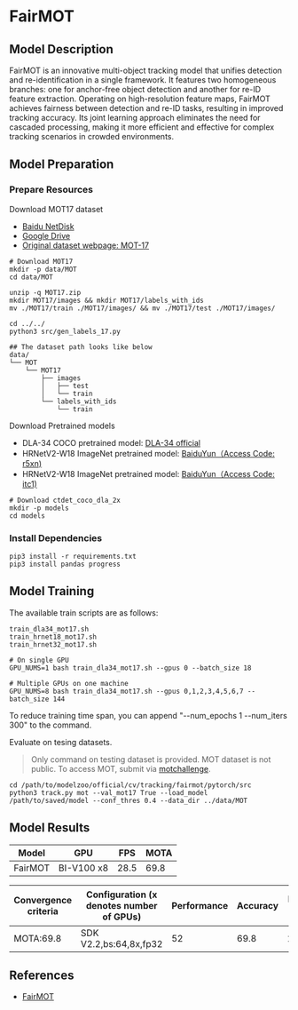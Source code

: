 # FairMOT

## Model Description

FairMOT is an innovative multi-object tracking model that unifies detection and re-identification in a single framework.
It features two homogeneous branches: one for anchor-free object detection and another for re-ID feature extraction.
Operating on high-resolution feature maps, FairMOT achieves fairness between detection and re-ID tasks, resulting in
improved tracking accuracy. Its joint learning approach eliminates the need for cascaded processing, making it more
efficient and effective for complex tracking scenarios in crowded environments.

## Model Preparation

### Prepare Resources

Download MOT17 dataset

- [Baidu NetDisk](https://pan.baidu.com/s/1lHa6UagcosRBz-_Y308GvQ)
- [Google Drive](https://drive.google.com/file/d/1ET-6w12yHNo8DKevOVgK1dBlYs739e_3/view?usp=sharing)
- [Original dataset webpage: MOT-17](https://motchallenge.net/data/MOT17/)

```shell
# Download MOT17
mkdir -p data/MOT
cd data/MOT

```

```shell
unzip -q MOT17.zip
mkdir MOT17/images && mkdir MOT17/labels_with_ids
mv ./MOT17/train ./MOT17/images/ && mv ./MOT17/test ./MOT17/images/

cd ../../
python3 src/gen_labels_17.py

## The dataset path looks like below
data/
└── MOT
    └── MOT17
        ├── images
        │   ├── test
        │   └── train
        └── labels_with_ids
            └── train
```

Download Pretrained models

- DLA-34 COCO pretrained model: [DLA-34 official](https://drive.google.com/file/d/18Q3fzzAsha_3Qid6mn4jcIFPeOGUaj1d)
- HRNetV2-W18 ImageNet pretrained model: [BaiduYun（Access Code: r5xn)](https://pan.baidu.com/s/1Px_g1E2BLVRkKC5t-b-R5Q)
- HRNetV2-W18 ImageNet pretrained model: [BaiduYun（Access Code: itc1)](https://pan.baidu.com/s/1xn92PSCg5KtXkKcnnLOycw)

```shell
# Download ctdet_coco_dla_2x
mkdir -p models
cd models
```

### Install Dependencies

```shell
pip3 install -r requirements.txt
pip3 install pandas progress
```

## Model Training

The available train scripts are as follows:

```shell
train_dla34_mot17.sh
train_hrnet18_mot17.sh
train_hrnet32_mot17.sh

# On single GPU
GPU_NUMS=1 bash train_dla34_mot17.sh --gpus 0 --batch_size 18

# Multiple GPUs on one machine
GPU_NUMS=8 bash train_dla34_mot17.sh --gpus 0,1,2,3,4,5,6,7 --batch_size 144
```

To reduce training time span, you can append "--num_epochs 1 --num_iters 300" to the command.

Evaluate on tesing datasets.

> Only command on testing dataset is provided. MOT dataset is not public. To access MOT, submit via
> [motchallenge](https://motchallenge.net/instructions/).

```shell
cd /path/to/modelzoo/official/cv/tracking/fairmot/pytorch/src
python3 track.py mot --val_mot17 True --load_model /path/to/saved/model --conf_thres 0.4 --data_dir ../data/MOT
```

## Model Results

| Model   | GPU        | FPS  | MOTA |
|---------|------------|------|------|
| FairMOT | BI-V100 x8 | 28.5 | 69.8 |

| Convergence criteria | Configuration (x denotes number of GPUs) | Performance | Accuracy | Power（W） | Scalability | Memory utilization（G） | Stability |
|----------------------|------------------------------------------|-------------|----------|------------|-------------|-------------------------|-----------|
| MOTA:69.8            | SDK V2.2,bs:64,8x,fp32                   | 52          | 69.8     | 132\*8     | 0.97        | 19.1\*8                 | 1         |

## References

- [FairMOT](https://github.com/ifzhang/FairMOT)
